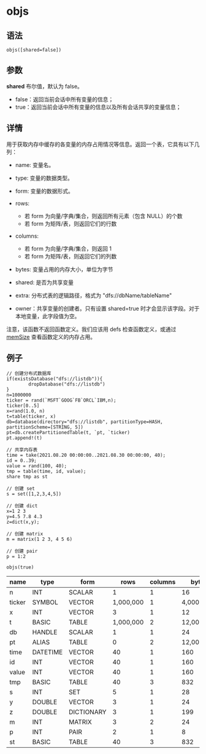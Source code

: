 # objs

## 语法

`objs([shared=false])`

## 参数

**shared** 布尔值，默认为 false。

* false：返回当前会话中所有变量的信息；
* true：返回当前会话中所有变量的信息以及所有会话共享的变量信息；

## 详情

用于获取内存中缓存的各变量的内存占用情况等信息。返回一个表，它具有以下几列：

* name: 变量名。
* type: 变量的数据类型。
* form: 变量的数据形式。
* rows:

  + 若 form 为向量/字典/集合，则返回所有元素（包含 NULL）的个数
  + 若 form 为矩阵/表，则返回它们的行数
* columns:

  + 若 form 为向量/字典/集合，则返回 1
  + 若 form 为矩阵/表，则返回它们的列数
* bytes: 变量占用的内存大小，单位为字节
* shared: 是否为共享变量
* extra: 分布式表的逻辑路径，格式为
  "dfs://dbName/tableName"
* owner：共享变量的创建者。只有设置 shared=true 时才会显示该字段。对于本地变量，此字段值为空。

注意，该函数不返回函数定义。我们应该用 defs 检查函数定义，或通过 [memSize](../m/memSize.md) 查看函数定义的内存占用。

## 例子

```
// 创建分布式数据库
if(existsDatabase("dfs://listdb")){
        dropDatabase("dfs://listdb")
}
n=1000000
ticker = rand(`MSFT`GOOG`FB`ORCL`IBM,n);
ticker[0..5]
x=rand(1.0, n)
t=table(ticker, x)
db=database(directory="dfs://listdb", partitionType=HASH, partitionScheme=[STRING, 5])
pt=db.createPartitionedTable(t, `pt, `ticker)
pt.append!(t)

// 共享内存表
time = take(2021.08.20 00:00:00..2021.08.30 00:00:00, 40);
id = 0..39;
value = rand(100, 40);
tmp = table(time, id, value);
share tmp as st

// 创建 set
s = set([1,2,3,4,5])

// 创建 dict
x=1 2 3
y=4.5 7.8 4.3
z=dict(x,y);

// 创建 matrix
m = matrix(1 2 3, 4 5 6)

// 创建 pair
p = 1:2
```

```
objs(true)
```

| name | type | form | rows | columns | bytes | shared | extra | owner |
| --- | --- | --- | --- | --- | --- | --- | --- | --- |
| n | INT | SCALAR | 1 | 1 | 16 | false |  |  |
| ticker | SYMBOL | VECTOR | 1,000,000 | 1 | 4,000,000 | false |  |  |
| x | INT | VECTOR | 3 | 1 | 12 | false |  |  |
| t | BASIC | TABLE | 1,000,000 | 2 | 12,000,312 | false |  |  |
| db | HANDLE | SCALAR | 1 | 1 | 24 | false |  |  |
| pt | ALIAS | TABLE | 0 | 2 | 12,000,000 | false | dfs://listdb/pt |  |
| time | DATETIME | VECTOR | 40 | 1 | 160 | false |  |  |
| id | INT | VECTOR | 40 | 1 | 160 | false |  |  |
| value | INT | VECTOR | 40 | 1 | 160 | false |  |  |
| tmp | BASIC | TABLE | 40 | 3 | 832 | false |  |  |
| s | INT | SET | 5 | 1 | 28 | false |  |  |
| y | DOUBLE | VECTOR | 3 | 1 | 24 | false |  |  |
| z | DOUBLE | DICTIONARY | 3 | 1 | 199 | false |  |  |
| m | INT | MATRIX | 3 | 2 | 24 | false |  |  |
| p | INT | PAIR | 2 | 1 | 8 | false |  |  |
| st | BASIC | TABLE | 40 | 3 | 832 | true |  | admin |

